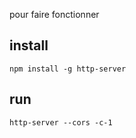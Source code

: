 


pour faire fonctionner 

## install
`npm install -g http-server`


## run
`http-server --cors -c-1`